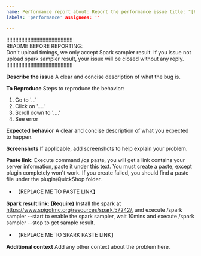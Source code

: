 ```yaml
---
name: Performance report about: Report the performance issue title: "[PERFORMANCE]"
labels: 'performance' assignees: ''

---
```

!!!!!!!!!!!!!!!!!!!!!!!!!!!!!!!!!!!!!!!!!!!!  
README BEFORE REPORTING:  
Don't upload timings, we only accept Spark sampler result. If you issue not upload spark sampler result, your issue will
be closed without any reply.  
!!!!!!!!!!!!!!!!!!!!!!!!!!!!!!!!!!!!!!!!!!!!

**Describe the issue**
A clear and concise description of what the bug is.

**To Reproduce**
Steps to reproduce the behavior:

1. Go to '...'
2. Click on '....'
3. Scroll down to '....'
4. See error

**Expected behavior**
A clear and concise description of what you expected to happen.

**Screenshots**
If applicable, add screenshots to help explain your problem.

**Paste link:**
Execute command /qs paste, you will get a link contains your server information, paste it under this text. You must
create a paste, except plugin completely won't work. If you create failed, you should find a paste file under the
plugin/QuickShop folder.

- 【REPLACE ME TO PASTE LINK】

**Spark result link: (Require)**
Install the spark at https://www.spigotmc.org/resources/spark.57242/, and execute /spark sampler --start to enable the
spark sampler, wait 10mins and execute /spark sampler --stop to get sample result.

- 【REPLACE ME TO SPARK PASTE LINK】

**Additional context**
Add any other context about the problem here.

